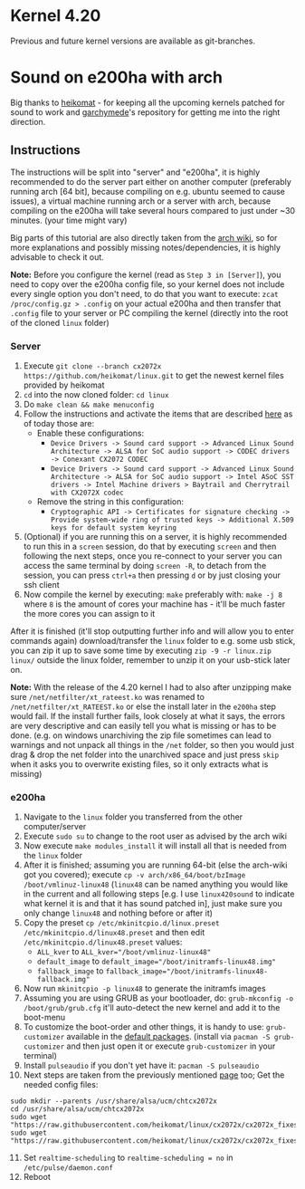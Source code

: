 # Kernel 4.20

Previous and future kernel versions are available as git-branches.

# Sound on e200ha with arch

Big thanks to [heikomat](https://github.com/heikomat) - for keeping all the upcoming kernels patched for sound to work and [garchymede](https://github.com/garchymede/archlinux_on_asus_E200HA)'s repository for getting me into the right direction.

## Instructions
The instructions will be split into "server" and "e200ha", it is highly recommended to do the server part either on another computer (preferably running arch [64 bit], because compiling on e.g. ubuntu seemed to cause issues), a virtual machine running arch or a server with arch, because compiling on the e200ha will take several hours compared to just under ~30 minutes. (your time might vary)

Big parts of this tutorial are also directly taken from the [arch wiki](https://wiki.archlinux.org/index.php/Kernels/Traditional_compilation#Compile_the_kernel), so for more explanations and possibly missing notes/dependencies, it is highly advisable to check it out.

**Note:** Before you configure the kernel (read as `Step 3 in [Server]`), you need to copy over the e200ha config file, so your kernel does not include every single option you don't need, to do that you want to execute:
`zcat /proc/config.gz > .config` on your actual e200ha and then transfer that `.config` file to your server or PC compiling the kernel (directly into the root of the cloned `linux` folder)

### Server

1. Execute `git clone --branch cx2072x https://github.com/heikomat/linux.git` to get the newest kernel files provided by heikomat
2. `cd` into the now cloned folder: `cd linux`
3. Do `make clean && make menuconfig`
4. Follow the instructions and activate the items that are described [here](https://github.com/heikomat/linux/blob/cx2072x/cx2072x_fixes_and_manual/building_the_kernel.md#configuring) as of today those are:
	- Enable these configurations:
		- `Device Drivers -> Sound card support -> Advanced Linux Sound Architecture -> ALSA for SoC audio support -> CODEC drivers -> Conexant CX2072 CODEC`
		- `Device Drivers -> Sound card support -> Advanced Linux Sound Architecture -> ALSA for SoC audio support -> Intel ASoC SST drivers -> Intel Machine drivers > Baytrail and Cherrytrail with CX2072X codec`
	- Remove the string in this configuration:
		- `Cryptographic API -> Certificates for signature checking -> Provide system-wide ring of trusted keys -> Additional X.509 keys for default system keyring`
5. (Optional) if you are running this on a server, it is highly recommended to run this in a `screen` session, do that by executing `screen` and then following the next steps, once you re-connect to your server you can access the same terminal by doing `screen -R`, to detach from the session, you can press `ctrl+a` then pressing `d` or by just closing your ssh client
6. Now compile the kernel by executing: `make` preferably with: `make -j 8` where `8` is the amount of cores your machine has - it'll be much faster the more cores you can assign to it

After it is finished (it'll stop outputting further info and will allow you to enter commands again) download/transfer the `linux` folder to e.g. some usb stick, you can zip it up to save some time by executing `zip -9 -r linux.zip linux/` outside the linux folder, remember to unzip it on your usb-stick later on.

**Note:** With the release of the 4.20 kernel I had to also after unzipping make sure `/net/netfilter/xt_rateest.ko` was renamed to `/net/netfilter/xt_RATEEST.ko` or else the install later in the `e200ha` step would fail. If the install further fails, look closely at what it says, the errors are very descriptive and can easily tell you what is missing or has to be done. (e.g. on windows unarchiving the zip file sometimes can lead to warnings and not unpack all things in the `/net` folder, so then you would just drag & drop the net folder into the unarchived space and just press `skip` when it asks you to overwrite existing files, so it only extracts what is missing)

### e200ha

1. Navigate to the `linux` folder you transferred from the other computer/server
2. Execute `sudo su` to change to the root user as advised by the arch wiki
3. Now execute `make modules_install` it will install all that is needed from the `linux` folder
4. After it is finished; assuming you are running 64-bit (else the arch-wiki got you covered); execute `cp -v arch/x86_64/boot/bzImage /boot/vmlinuz-linux48` (`linux48` can be named anything you would like in the current and all following steps [e.g. I use `linux420sound` to indicate what kernel it is and that it has sound patched in], just make sure you only change `linux48` and nothing before or after it)
5. Copy the preset `cp /etc/mkinitcpio.d/linux.preset /etc/mkinitcpio.d/linux48.preset` and then edit `/etc/mkinitcpio.d/linux48.preset` values:
	- `ALL_kver` to `ALL_kver="/boot/vmlinuz-linux48"`
	- `default_image` to `default_image="/boot/initramfs-linux48.img"`
	- `fallback_image` to `fallback_image="/boot/initramfs-linux48-fallback.img"`
6. Now run `mkinitcpio -p linux48` to generate the initramfs images
7. Assuming you are using GRUB as your bootloader, do: `grub-mkconfig -o /boot/grub/grub.cfg` it'll auto-detect the new kernel and add it to the boot-menu
8. To customize the boot-order and other things, it is handy to use: `grub-customizer` available in the [default packages](https://www.archlinux.org/packages/community/x86_64/grub-customizer/). (install via `pacman -S grub-customizer` and then just open it or execute `grub-customizer` in your terminal)
9. Install `pulseaudio` if you don't yet have it: `pacman -S pulseaudio`
10. Next steps are taken from the previously mentioned [page](https://github.com/heikomat/linux/tree/cx2072x/cx2072x_fixes_and_manual) too; Get the needed config files:

```
sudo mkdir --parents /usr/share/alsa/ucm/chtcx2072x
cd /usr/share/alsa/ucm/chtcx2072x
sudo wget "https://raw.githubusercontent.com/heikomat/linux/cx2072x/cx2072x_fixes_and_manual/chtcx2072x/HiFi.conf"
sudo wget "https://raw.githubusercontent.com/heikomat/linux/cx2072x/cx2072x_fixes_and_manual/chtcx2072x/chtcx2072x.conf"
```

11. Set `realtime-scheduling` to `realtime-scheduling = no` in `/etc/pulse/daemon.conf`
12. Reboot
